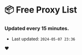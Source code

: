 # :package: Free Proxy List
### Updated every 15 minutes.

- Last updated: `2024-05-07 23:36`

:heart:
